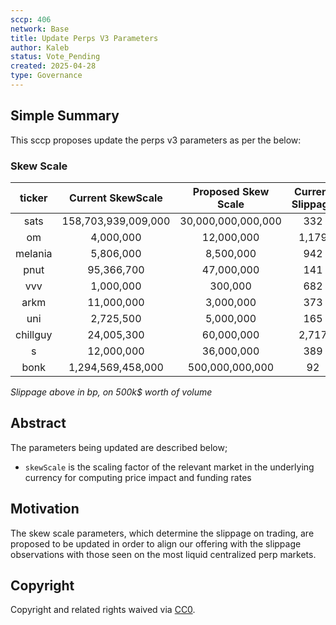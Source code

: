 ```yaml
---
sccp: 406
network: Base
title: Update Perps V3 Parameters
author: Kaleb
status: Vote_Pending
created: 2025-04-28
type: Governance
---
```


## Simple Summary

This sccp proposes update the perps v3 parameters as per the below:

### Skew Scale 

| **ticker** | **Current SkewScale** | **Proposed Skew Scale** | **Current Slippage** | **Proposed Slippage** | **Cex Slippage** |
|:----------:|:---------------------:|:-----------------------:|:--------------------:|:---------------------:|:----------------:|
|    sats    |  158,703,939,009,000  |    30,000,000,000,000   |          332         |         1,754         |        662       |
|     om     |       4,000,000       |        12,000,000       |         1,179        |          393          |        49        |
|   melania  |       5,806,000       |        8,500,000        |          942         |          643          |        159       |
|    pnut    |       95,366,700      |        47,000,000       |          141         |          287          |        180       |
|     vvv    |       1,000,000       |         300,000         |          682         |         2,274         |        826       |
|    arkm    |       11,000,000      |        3,000,000        |          373         |         1,369         |        353       |
|     uni    |       2,725,500       |        5,000,000        |          165         |           90          |        16        |
|  chillguy  |       24,005,300      |        60,000,000       |         2,717        |         1,087         |        265       |
|      s     |       12,000,000      |        36,000,000       |          389         |          130          |        47        |
|    bonk    |   1,294,569,458,000   |     500,000,000,000     |          92          |          237          |        62        |

*Slippage above in bp, on 500k$ worth of volume*


## Abstract

The parameters being updated are described below;
 - `skewScale` is the scaling factor of the relevant market in the underlying currency for computing price impact and funding rates

## Motivation

The skew scale parameters, which determine the slippage on trading, are proposed to be updated in order to align our offering with the slippage observations with those seen on the most liquid centralized perp markets.

## Copyright

Copyright and related rights waived via [CC0](https://creativecommons.org/publicdomain/zero/1.0/).
